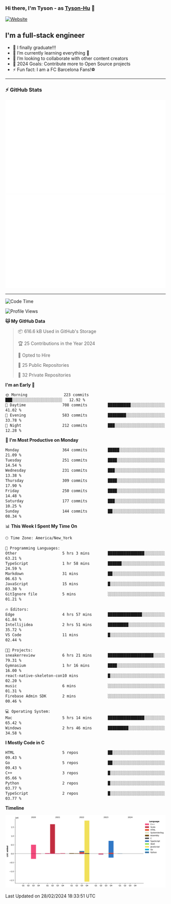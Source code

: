 ### Hi there, I'm Tyson - as [Tyson-Hu][website] 👋

[![Website](https://img.shields.io/website?label=Tianzhe.me&style=for-the-badge&url=https%3A%2F%2Ftianzhe.me)](https://tianzhe.me)


## I'm a full-stack engineer

- 🔭 I finally graduate!!!
- 🌱 I’m currently learning everything 🤣
- 👯 I’m looking to collaborate with other content creators
- 🥅 2024 Goals: Contribute more to Open Source projects
- ⚡ Fun fact: I am a FC Barcelona Fans!⚽️

---

### ⚡️ GitHub Stats
![](https://raw.githubusercontent.com/Tyson-Hu/github-stats-card/master/generated/overview.svg)
![](https://raw.githubusercontent.com/Tyson-Hu/github-stats-card/master/generated/languages.svg)

---

<!--START_SECTION:waka-->
![Code Time](http://img.shields.io/badge/Code%20Time-31%20hrs%2024%20mins-blue)

![Profile Views](http://img.shields.io/badge/Profile%20Views-0-blue)

**🐱 My GitHub Data** 

> 📦 616.6 kB Used in GitHub's Storage 
 > 
> 🏆 25 Contributions in the Year 2024
 > 
> 💼 Opted to Hire
 > 
> 📜 25 Public Repositories 
 > 
> 🔑 32 Private Repositories 
 > 
**I'm an Early 🐤** 

```text
🌞 Morning                223 commits         ███░░░░░░░░░░░░░░░░░░░░░░   12.92 % 
🌆 Daytime                708 commits         ██████████░░░░░░░░░░░░░░░   41.02 % 
🌃 Evening                583 commits         ████████░░░░░░░░░░░░░░░░░   33.78 % 
🌙 Night                  212 commits         ███░░░░░░░░░░░░░░░░░░░░░░   12.28 % 
```
📅 **I'm Most Productive on Monday** 

```text
Monday                   364 commits         █████░░░░░░░░░░░░░░░░░░░░   21.09 % 
Tuesday                  251 commits         ████░░░░░░░░░░░░░░░░░░░░░   14.54 % 
Wednesday                231 commits         ███░░░░░░░░░░░░░░░░░░░░░░   13.38 % 
Thursday                 309 commits         ████░░░░░░░░░░░░░░░░░░░░░   17.90 % 
Friday                   250 commits         ████░░░░░░░░░░░░░░░░░░░░░   14.48 % 
Saturday                 177 commits         ███░░░░░░░░░░░░░░░░░░░░░░   10.25 % 
Sunday                   144 commits         ██░░░░░░░░░░░░░░░░░░░░░░░   08.34 % 
```


📊 **This Week I Spent My Time On** 

```text
🕑︎ Time Zone: America/New_York

💬 Programming Languages: 
Other                    5 hrs 3 mins        ████████████████░░░░░░░░░   63.21 % 
TypeScript               1 hr 58 mins        ██████░░░░░░░░░░░░░░░░░░░   24.59 % 
Markdown                 31 mins             ██░░░░░░░░░░░░░░░░░░░░░░░   06.63 % 
JavaScript               15 mins             █░░░░░░░░░░░░░░░░░░░░░░░░   03.30 % 
GitIgnore file           5 mins              ░░░░░░░░░░░░░░░░░░░░░░░░░   01.21 % 

🔥 Editors: 
Edge                     4 hrs 57 mins       ███████████████░░░░░░░░░░   61.84 % 
Intellijidea             2 hrs 51 mins       █████████░░░░░░░░░░░░░░░░   35.72 % 
VS Code                  11 mins             █░░░░░░░░░░░░░░░░░░░░░░░░   02.44 % 

🐱‍💻 Projects: 
sneakerreview            6 hrs 21 mins       ████████████████████░░░░░   79.31 % 
Gymnasium                1 hr 16 mins        ████░░░░░░░░░░░░░░░░░░░░░   16.00 % 
react-native-skeleton-con10 mins             █░░░░░░░░░░░░░░░░░░░░░░░░   02.20 % 
music                    6 mins              ░░░░░░░░░░░░░░░░░░░░░░░░░   01.31 % 
Firebase Admin SDK       2 mins              ░░░░░░░░░░░░░░░░░░░░░░░░░   00.46 % 

💻 Operating System: 
Mac                      5 hrs 14 mins       ████████████████░░░░░░░░░   65.42 % 
Windows                  2 hrs 46 mins       █████████░░░░░░░░░░░░░░░░   34.58 % 
```

**I Mostly Code in C** 

```text
HTML                     5 repos             ██░░░░░░░░░░░░░░░░░░░░░░░   09.43 % 
Go                       5 repos             ██░░░░░░░░░░░░░░░░░░░░░░░   09.43 % 
C++                      3 repos             █░░░░░░░░░░░░░░░░░░░░░░░░   05.66 % 
Python                   2 repos             █░░░░░░░░░░░░░░░░░░░░░░░░   03.77 % 
TypeScript               2 repos             █░░░░░░░░░░░░░░░░░░░░░░░░   03.77 % 
```



**Timeline**

![Lines of Code chart](https://raw.githubusercontent.com/Tyson-Hu/Tyson-Hu/main/assets/bar_graph.png)


 Last Updated on 28/02/2024 18:33:51 UTC
<!--END_SECTION:waka-->


[website]: https://github.com/Tyson-Hu
